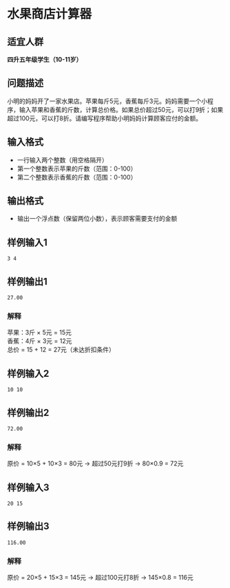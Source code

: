 # **水果商店计算器**

## 适宜人群

**四升五年级学生（10-11岁）**

## **问题描述**
小明的妈妈开了一家水果店。苹果每斤5元，香蕉每斤3元。妈妈需要一个小程序，输入苹果和香蕉的斤数，计算总价格。如果总价超过50元，可以打9折；如果超过100元，可以打8折。请编写程序帮助小明妈妈计算顾客应付的金额。

## **输入格式**
- 一行输入两个整数（用空格隔开）
- 第一个整数表示苹果的斤数（范围：0-100）
- 第二个整数表示香蕉的斤数（范围：0-100）

## **输出格式**
- 输出一个浮点数（保留两位小数），表示顾客需要支付的金额

## **样例输入1**
```
3 4
```
## **样例输出1**
```
27.00
```
### **解释**  
苹果：3斤 × 5元 = 15元  
香蕉：4斤 × 3元 = 12元  
总价 = 15 + 12 = 27元（未达折扣条件）

## **样例输入2**
```
10 10
```
## **样例输出2**
```
72.00
```
### **解释**  
原价 = 10×5 + 10×3 = 80元 → 超过50元打9折 → 80×0.9 = 72元

## **样例输入3**
```
20 15
```
## **样例输出3**
```
116.00
```
### **解释**  
原价 = 20×5 + 15×3 = 145元 → 超过100元打8折 → 145×0.8 = 116元
